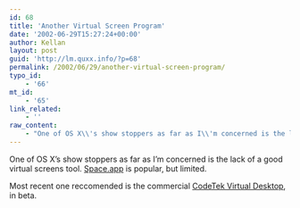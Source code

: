 ```yaml
---
id: 68
title: 'Another Virtual Screen Program'
date: '2002-06-29T15:27:24+00:00'
author: Kellan
layout: post
guid: 'http://lm.quxx.info/?p=68'
permalink: /2002/06/29/another-virtual-screen-program/
typo_id:
    - '66'
mt_id:
    - '65'
link_related:
    - ''
raw_content:
    - "One of OS X\\'s show stoppers as far as I\\'m concerned is the lack of a good virtual screens tool.  <a href=\\\"http://space.sf.net\\\">Space.app</a> is popular, but limited.\r\n<p>\r\nMost recent one reccomended is the commercial <a href=\\\"http://www.codetek.com/php/betamac.php\\\">CodeTek Virtual Desktop</a>, in beta."
---
```


One of OS X’s show stoppers as far as I’m concerned is the lack of a good virtual screens tool. [Space.app](http://space.sf.net) is popular, but limited.

Most recent one reccomended is the commercial [CodeTek Virtual Desktop](http://www.codetek.com/php/betamac.php), in beta.